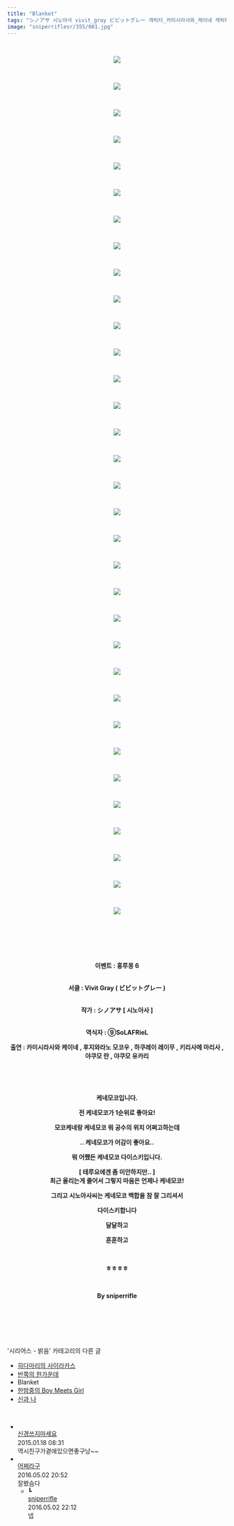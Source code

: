 ```yaml
---
title: "Blanket"
tags: "シノアサ 시노아사 vivit_gray ビビットグレー 캐릭터_카미시라사와_케이네 캐릭터_후지와라노_모코우 캐릭터_하쿠레이_레이무 캐릭터_키리사메_마리사 캐릭터_야쿠모_란 캐릭터_야쿠모_유카리 이벤트_홍루몽_6 시리어스_밝음"
image: "sniperriflesr/355/001.jpg"
---
```

<div class="article">
<p style="TEXT-ALIGN: center"> </p>
<p style="TEXT-ALIGN: center"><img src="{{ site.nasurl }}/sniperriflesr/355/001.jpg"/></p>
<p style="TEXT-ALIGN: center"> </p>
<p style="TEXT-ALIGN: center"><img src="{{ site.nasurl }}/sniperriflesr/355/002.jpg"/></p>
<p style="TEXT-ALIGN: center"> </p>
<p style="TEXT-ALIGN: center"><img src="{{ site.nasurl }}/sniperriflesr/355/003.jpg"/></p>
<p style="TEXT-ALIGN: center"> </p>
<p style="TEXT-ALIGN: center"><img src="{{ site.nasurl }}/sniperriflesr/355/004.jpg"/></p>
<p style="TEXT-ALIGN: center"> </p>
<p style="TEXT-ALIGN: center"><img src="{{ site.nasurl }}/sniperriflesr/355/005.jpg"/></p>
<p style="TEXT-ALIGN: center"> </p>
<p style="TEXT-ALIGN: center"><img src="{{ site.nasurl }}/sniperriflesr/355/006.jpg"/></p>
<p style="TEXT-ALIGN: center"> </p>
<p style="TEXT-ALIGN: center"><img src="{{ site.nasurl }}/sniperriflesr/355/007.jpg"/></p>
<p style="TEXT-ALIGN: center"> </p>
<p style="TEXT-ALIGN: center"><img src="{{ site.nasurl }}/sniperriflesr/355/008.jpg"/></p>
<p style="TEXT-ALIGN: center"> </p>
<p style="TEXT-ALIGN: center"><img src="{{ site.nasurl }}/sniperriflesr/355/009.jpg"/></p>
<p style="TEXT-ALIGN: center"> </p>
<p style="TEXT-ALIGN: center"><img src="{{ site.nasurl }}/sniperriflesr/355/010.jpg"/></p>
<p style="TEXT-ALIGN: center"> </p>
<p style="TEXT-ALIGN: center"><img src="{{ site.nasurl }}/sniperriflesr/355/011.jpg"/></p>
<p style="TEXT-ALIGN: center"> </p>
<p style="TEXT-ALIGN: center"><img src="{{ site.nasurl }}/sniperriflesr/355/012.jpg"/></p>
<p style="TEXT-ALIGN: center"> </p>
<p style="TEXT-ALIGN: center"><img src="{{ site.nasurl }}/sniperriflesr/355/013.jpg"/></p>
<p style="TEXT-ALIGN: center"> </p>
<p style="TEXT-ALIGN: center"><img src="{{ site.nasurl }}/sniperriflesr/355/014.jpg"/></p>
<p style="TEXT-ALIGN: center"> </p>
<p style="TEXT-ALIGN: center"><img src="{{ site.nasurl }}/sniperriflesr/355/015.jpg"/></p>
<p style="TEXT-ALIGN: center"> </p>
<p style="TEXT-ALIGN: center"><img src="{{ site.nasurl }}/sniperriflesr/355/016.jpg"/></p>
<p style="TEXT-ALIGN: center"> </p>
<p style="TEXT-ALIGN: center"><img src="{{ site.nasurl }}/sniperriflesr/355/017.jpg"/></p>
<p style="TEXT-ALIGN: center"> </p>
<p style="TEXT-ALIGN: center"><img src="{{ site.nasurl }}/sniperriflesr/355/018.jpg"/></p>
<p style="TEXT-ALIGN: center"> </p>
<p style="TEXT-ALIGN: center"><img src="{{ site.nasurl }}/sniperriflesr/355/019.jpg"/></p>
<p style="TEXT-ALIGN: center"> </p>
<p style="TEXT-ALIGN: center"><img src="{{ site.nasurl }}/sniperriflesr/355/020.jpg"/></p>
<p style="TEXT-ALIGN: center"> </p>
<p style="TEXT-ALIGN: center"><img src="{{ site.nasurl }}/sniperriflesr/355/021.jpg"/></p>
<p style="TEXT-ALIGN: center"> </p>
<p style="TEXT-ALIGN: center"><img src="{{ site.nasurl }}/sniperriflesr/355/022.jpg"/></p>
<p style="TEXT-ALIGN: center"> </p>
<p style="TEXT-ALIGN: center"><img src="{{ site.nasurl }}/sniperriflesr/355/023.jpg"/></p>
<p style="TEXT-ALIGN: center"> </p>
<p style="TEXT-ALIGN: center"><img src="{{ site.nasurl }}/sniperriflesr/355/024.jpg"/></p>
<p style="TEXT-ALIGN: center"> </p>
<p style="TEXT-ALIGN: center"><img src="{{ site.nasurl }}/sniperriflesr/355/025.jpg"/></p>
<p style="TEXT-ALIGN: center"> </p>
<p style="TEXT-ALIGN: center"><img src="{{ site.nasurl }}/sniperriflesr/355/026.jpg"/></p>
<p style="TEXT-ALIGN: center"> </p>
<p style="TEXT-ALIGN: center"><img src="{{ site.nasurl }}/sniperriflesr/355/027.jpg"/></p>
<p style="TEXT-ALIGN: center"> </p>
<p style="TEXT-ALIGN: center"><img src="{{ site.nasurl }}/sniperriflesr/355/028.jpg"/></p>
<p style="TEXT-ALIGN: center"> </p>
<p style="TEXT-ALIGN: center"><img src="{{ site.nasurl }}/sniperriflesr/355/029.jpg"/></p>
<p style="TEXT-ALIGN: center"> </p>
<p style="TEXT-ALIGN: center"><img src="{{ site.nasurl }}/sniperriflesr/355/030.jpg"/></p>
<p style="TEXT-ALIGN: center"> </p>
<p style="TEXT-ALIGN: center"><img src="{{ site.nasurl }}/sniperriflesr/355/031.jpg"/></p>
<p style="TEXT-ALIGN: center"> </p>
<p style="TEXT-ALIGN: center"><img src="{{ site.nasurl }}/sniperriflesr/355/032.jpg"/></p>
<p style="TEXT-ALIGN: center"> </p>
<p style="TEXT-ALIGN: center"><img src="{{ site.nasurl }}/sniperriflesr/355/033.jpg"/></p>
<p style="TEXT-ALIGN: center"> </p>
<p style="TEXT-ALIGN: center"> </p>
<p style="TEXT-ALIGN: center"> </p>
<p style="TEXT-ALIGN: center"><strong>이벤트 : 홍루몽 6</strong></p>
<p style="TEXT-ALIGN: center"><br/><strong>서클 : Vivit Gray ( ビビットグレー )</strong></p>
<p style="TEXT-ALIGN: center"><br/><strong>작가 : シノアサ [ 시노아사 ] </strong></p>
<p style="TEXT-ALIGN: center"><br/><strong>역식자 : ⑨SoLAFRieL </strong><br/><strong></strong></p>
<p style="TEXT-ALIGN: center"><strong>출연 : 카미시라사와 케이네 , 후지와라노 모코우 , 하쿠레이 레이무 , 키리사메 마리사 , 야쿠모 란 , 야쿠모 유카리</strong></p>
<p style="TEXT-ALIGN: center"><strong></strong> </p>
<p style="TEXT-ALIGN: center"><strong></strong> </p>
<p style="TEXT-ALIGN: center"><strong>케네모코입니다.</strong></p>
<p style="TEXT-ALIGN: center"><strong>전 케네모코가 1순위로 좋아요!</strong></p>
<p style="TEXT-ALIGN: center"><strong>모코케네랑 케네모코 뭐 공수의 위치 어쩌고하는데</strong></p>
<p style="TEXT-ALIGN: center"><strong>.. 케네모코가 어감이 좋아요..</strong></p>
<p style="TEXT-ALIGN: center"><strong>뭐 어쨌든 케네모코 다이스키입니다.</strong></p>
<p style="TEXT-ALIGN: center"><strong>[ 테루요에겐 좀 미안하지만.. ]<br/>최근 올리는게 줄어서 그렇지 마음은 언제나 케네모코!</strong></p>
<p style="TEXT-ALIGN: center"><strong>그리고 시노아사씨는 케네모코 백합을 참 잘 그리셔서</strong></p>
<p style="TEXT-ALIGN: center"><strong>다이스키합니다</strong></p>
<p style="TEXT-ALIGN: center"><strong>달달하고</strong></p>
<p style="TEXT-ALIGN: center"><strong>훈훈하고</strong></p>
<p style="TEXT-ALIGN: center"><strong></strong> </p>
<p style="TEXT-ALIGN: center"><strong>ㅎㅎㅎㅎ</strong></p>
<p style="TEXT-ALIGN: center"><strong></strong> </p>
<p style="TEXT-ALIGN: center"><strong>By sniperrifle</strong></p>
<p style="TEXT-ALIGN: center"> </p>
<p style="TEXT-ALIGN: center"> </p>
</div><br/>
<div class="another">
<p>'시리어스 - 밝음' 카테고리의 다른 글</p>
<ul>
<li><a href="/2015-01-18-sniperriflesr_357">히다마리의 사이라카스</a></li>
<li><a href="/2015-01-17-sniperriflesr_356">반쪽의 한가운데</a></li>
<li>Blanket</li>
<li><a href="/2015-01-17-sniperriflesr_354">한밤중의 Boy Meets Girl</a></li>
<li><a href="/2015-01-10-sniperriflesr_339">신과 나</a></li>
</ul>
</div><br/>
<div class="comment" id="commentListBlock_355" style="display:block"><ul><li class="firstCmt"><div class="opinionListMenu">
<div class="icon"><img alt="" class="myicon" src="http://i1.daumcdn.net/pimg/blog/p_img/mycon/basic_2.gif"/></div>
<div class="fl">
<a class="bold" href="http://blog.daum.net/ghcjf1001" target="_blank">신경쓰지마세요 </a>
<div style="width: 1px; height: 1px; overflow: hidden; visibility: hidden; border:1px solid red">
<span id="uname763" style="display:none;">신경쓰지마세요</span>
<span id="pwd763" style="display:none;"></span>
<span id="emailblog763" name="http://blog.daum.net/ghcjf1001" style="display:none;"></span>
<span id="open763" style="display:none">Y</span>
</div>
</div>
<div class="sDateTime">2015.01.18 08:31</div>
</div>
<div class="cont" id="Text763">역시친구가곁에있으면좋구낭~~</div>
<div class="contReArea" id="inWrite763" style="display:none;"></div>
<div class="cCont_line"></div>
</li><li class="firstCmt"><div class="opinionListMenu">
<div class="icon"><img alt="" class="myicon" src="http://cfile236.uf.daum.net/M21x21/1735654A4F377597403189"/></div>
<div class="fl">
<a class="bold" href="http://blog.daum.net/hapi356" target="_blank">어쩌라구 </a>
<div style="width: 1px; height: 1px; overflow: hidden; visibility: hidden; border:1px solid red">
<span id="uname7348" style="display:none;">어쩌라구</span>
<span id="pwd7348" style="display:none;"></span>
<span id="emailblog7348" name="http://blog.daum.net/hapi356" style="display:none;"></span>
<span id="open7348" style="display:none">Y</span>
</div>
</div>
<div class="sDateTime">2016.05.02 20:52</div>
</div>
<div class="cont" id="Text7348">잘봤슴다</div>
<div class="contReArea" id="inWrite7348" style="display:none;"></div>
<ul><li class="secondCmt"><div class="opinionListMenuRe" id="parent_7348">
<div class="reIcon">┗</div>
<div class="icon"><img alt="" class="myicon" src="http://cfile217.uf.daum.net/M21x21/23254B425446251B1045FF"/></div>
<div class="fl">
<a class="bold" href="http://blog.daum.net/sniperriflesr" target="_blank">sniperrifle </a>
<div style="width: 1px; height: 1px; overflow: hidden; visibility: hidden; border:1px solid red">
<span id="uname7351" style="display:none;">sniperrifle</span>
<span id="pwd7351" style="display:none;"></span>
<span id="emailblog7351" name="http://blog.daum.net/sniperriflesr" style="display:none;"></span>
<span id="open7351" style="display:none">Y</span>
</div>
</div>
<div class="sDateTime">2016.05.02 22:12</div>
</div>
<div class="contRe" id="Text7351">넵</div>
<div class="contReReArea" id="inWrite7351" style="display:none;"></div>
</li></ul></li></ul>
</div><br/>

<br/>
<p id="refer"></p>
<br/>
